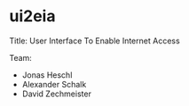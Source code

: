 # ui2eia
Title: User Interface To Enable Internet Access


Team:
- Jonas Heschl
- Alexander Schalk
- David Zechmeister
